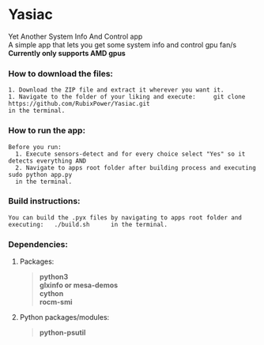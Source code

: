 # Yasiac                                                                                                                                                           
Yet Another System Info And Control app                                                                                                                            
A simple app that lets you get some system info and control gpu fan/s                                                                                              
**Currently only supports AMD gpus**                                                                                                                                                                   
### How to download the files:
    1. Download the ZIP file and extract it wherever you want it.
    1. Navigate to the folder of your liking and execute:     git clone  https://github.com/RubixPower/Yasiac.git     
    in the terminal.
### How to run the app:
    Before you run:
      1. Execute sensors-detect and for every choice select "Yes" so it detects everything AND
      2. Navigate to apps root folder after building process and executing sudo python app.py
      in the terminal.
      
### Build instructions:
    You can build the .pyx files by navigating to apps root folder and executing:   ./build.sh      in the terminal.
### Dependencies:
1. Packages:
    >**python3**                                                                                                                                                                                                                                                                                                                                                                     
    >**glxinfo or mesa-demos**                                                                                                                                                                                                                                                                                                                                                                     
    >**cython**                                                                                                                                                                                                                                                                                                                                                                                                                                                                                                                 
    >**rocm-smi**                                                                                                                       
2. Python packages/modules:
    >**python-psutil**
